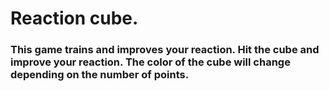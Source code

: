 
# Reaction cube.

### This game trains and improves your reaction. Hit the cube and improve your reaction. The color of the cube will change depending on the number of points.

